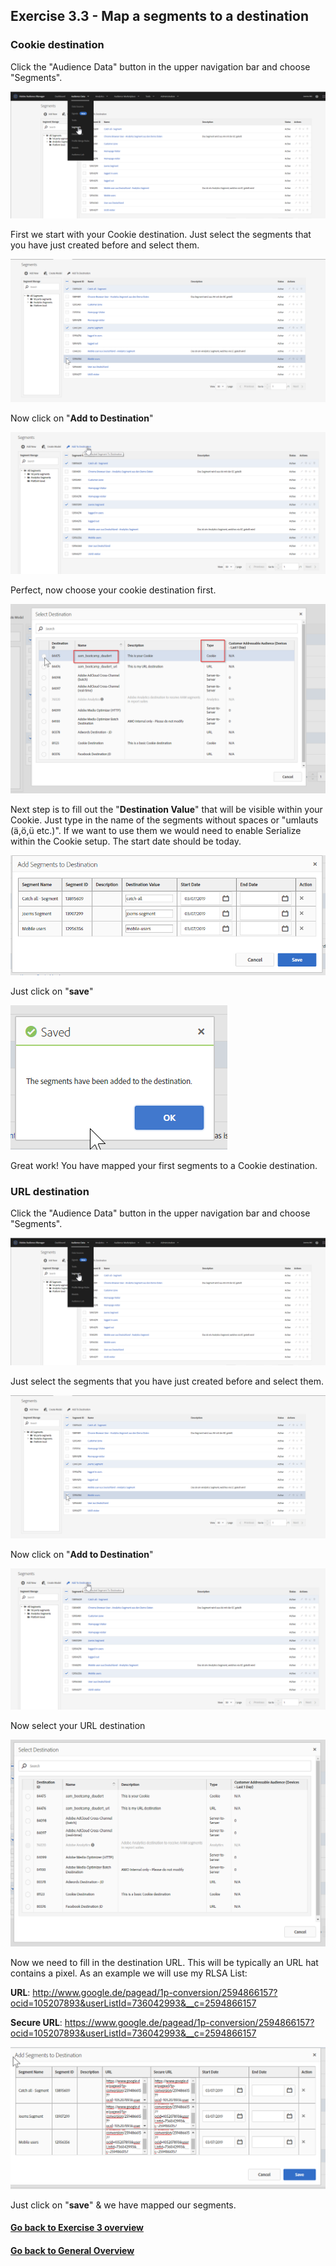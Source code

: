 ## Exercise 3.3 - Map a segments to a destination

### Cookie destination

Click the "Audience Data" button in the upper navigation bar and choose "Segments".

![Destionations](./images/segments.png)

First we start with your Cookie destination. Just select the segments that you have just created before and select them.

![Destionations](./images/segment_selection.png)

Now click on "**Add to Destination**"

![Destionations](./images/add.png)

Perfect, now choose your cookie destination first.

![Destionations](./images/selection.png)

Next step is to fill out the "**Destination Value**" that will be visible within your Cookie. Just type in the name of the segments without spaces or "umlauts (ä,ö,ü etc.)". If we want to use them we would need to enable Serialize within the Cookie setup. The start date should be today.

![Destionations](./images/mapping.png)

Just click on "**save**"

![Destionations](./images/rdy.png)

Great work! You have mapped your first segments to a Cookie destination. 

### URL destination

Click the "Audience Data" button in the upper navigation bar and choose "Segments".

![Destionations](./images/segments.png)

Just select the segments that you have just created before and select them.

![Destionations](./images/segment_selection.png)

Now click on "**Add to Destination**"

![Destionations](./images/add.png)

Now select your URL destination

![Destionations](./images/url_selection.png)

Now we need to fill in the destination URL. This will be typically an URL hat contains a pixel. As an example we will use my RLSA List:


**URL**: http://www.google.de/pagead/1p-conversion/2594866157?ocid=105207893&userListId=736042993&__c=2594866157

**Secure URL**: https://www.google.de/pagead/1p-conversion/2594866157?ocid=105207893&userListId=736042993&__c=2594866157

![Destionations](./images/urls.png)


Just click on "**save**" & we have mapped our segments. 


#### [Go back to Exercise 3 overview](./README.md)
#### [Go back to General Overview](../README.md)

